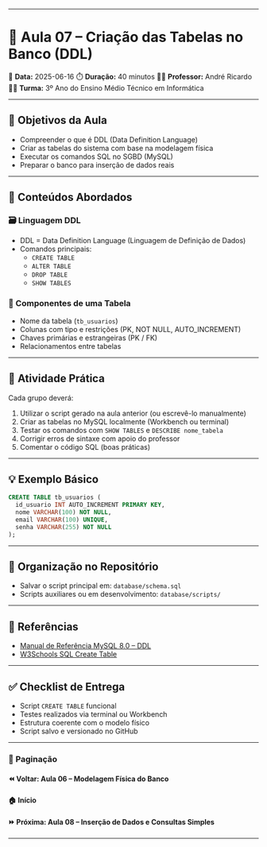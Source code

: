 ------

# 🧠 Aula 07 – Criação das Tabelas no Banco (DDL)

📅 **Data:** 2025-06-16
 ⏱️ **Duração:** 40 minutos
 👨‍🏫 **Professor:** André Ricardo
 👨‍🎓 **Turma:** 3º Ano do Ensino Médio Técnico em Informática

------

## 🎯 Objetivos da Aula

- Compreender o que é DDL (Data Definition Language)
- Criar as tabelas do sistema com base na modelagem física
- Executar os comandos SQL no SGBD (MySQL)
- Preparar o banco para inserção de dados reais

------

## 🧩 Conteúdos Abordados

### 🗃️ Linguagem DDL

- DDL = Data Definition Language (Linguagem de Definição de Dados)
- Comandos principais:
  - `CREATE TABLE`
  - `ALTER TABLE`
  - `DROP TABLE`
  - `SHOW TABLES`

### 🔧 Componentes de uma Tabela

- Nome da tabela (`tb_usuarios`)
- Colunas com tipo e restrições (PK, NOT NULL, AUTO_INCREMENT)
- Chaves primárias e estrangeiras (PK / FK)
- Relacionamentos entre tabelas

------

## 📝 Atividade Prática

Cada grupo deverá:

1. Utilizar o script gerado na aula anterior (ou escrevê-lo manualmente)
2. Criar as tabelas no MySQL localmente (Workbench ou terminal)
3. Testar os comandos com `SHOW TABLES` e `DESCRIBE nome_tabela`
4. Corrigir erros de sintaxe com apoio do professor
5. Comentar o código SQL (boas práticas)

------

## 💡 Exemplo Básico

```sql
CREATE TABLE tb_usuarios (
  id_usuario INT AUTO_INCREMENT PRIMARY KEY,
  nome VARCHAR(100) NOT NULL,
  email VARCHAR(100) UNIQUE,
  senha VARCHAR(255) NOT NULL
);
```

------

## 📂 Organização no Repositório

- Salvar o script principal em:
   `database/schema.sql`
- Scripts auxiliares ou em desenvolvimento:
   `database/scripts/`

------

## 📎 Referências

- [Manual de Referência MySQL 8.0 – DDL](https://dev.mysql.com/doc/refman/8.0/en/sql-syntax-data-definition.html)
- [W3Schools SQL Create Table](https://www.w3schools.com/sql/sql_create_table.asp)

------

## ✅ Checklist de Entrega

-  Script `CREATE TABLE` funcional
-  Testes realizados via terminal ou Workbench
-  Estrutura coerente com o modelo físico
-  Script salvo e versionado no GitHub

------

### 🔗 Paginação

#### ⏪ Voltar: Aula 06 – Modelagem Física do Banco

#### 🏠 Início

#### ⏩ Próxima: Aula 08 – Inserção de Dados e Consultas Simples

------